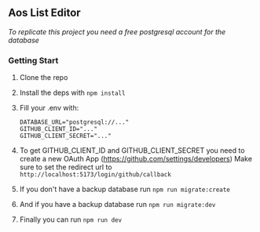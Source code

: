 ## Aos List Editor

_To replicate this project you need a free postgresql account for the database_

### Getting Start

1. Clone the repo
2. Install the deps with `npm install`
3. Fill your .env with:

   ```
   DATABASE_URL="postgresql://..."
   GITHUB_CLIENT_ID="..."
   GITHUB_CLIENT_SECRET="..."
   ```

4. To get GITHUB_CLIENT_ID and GITHUB_CLIENT_SECRET you need to create a new OAuth App (https://github.com/settings/developers)
   Make sure to set the redirect url to `http://localhost:5173/login/github/callback`
5. If you don't have a backup database run `npm run migrate:create`
6. And if you have a backup database run `npm run migrate:dev`
7. Finally you can run `npm run dev`
